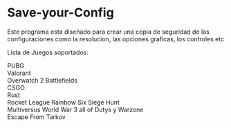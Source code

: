 # Save-your-Config
Este programa esta diseñado para crear una copia de seguridad de las configuraciones como la resolucion, las opciones graficas, los controles etc

Lista de Juegos soportados:

PUBG  
Valorant  
Overwatch 2 
Battlefields  
CSGO  
Rust  
Rocket League 
Rainbow Six Siege 
Hunt  
Multiversus 
World War 3 
all of Dutys y Warzone  
Escape From Tarkov  
